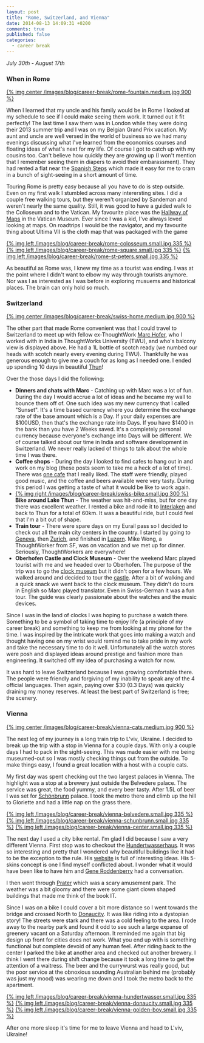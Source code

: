 ```yaml
---
layout: post
title: "Rome, Switzerland, and Vienna" 
date: 2014-08-13 14:09:31 +0200
comments: true
published: false
categories:
  - career break
---
```

*July 30th - August 17th*

### When in Rome

[{% img center /images/blog/career-break/rome-fountain.medium.jpg 900 %}](/images/blog/career-break/rome-fountain.jpg)

When I learned that my uncle and his family would be in Rome I looked at my schedule to see if I could make seeing them
work. It turned out it fit perfectly! The last time I saw them was in London while they were doing their 2013 summer
trip and I was on my Belgian Grand Prix vacation. My aunt and uncle are well versed in the world of business so we had
many evenings discussing what I've learned from the economics courses and floating ideas of what's next for my life. Of
course I got to catch up with my cousins too. Can't believe how quickly they are growing up (I won't mention that I
remember seeing them in diapers to avoid their embarassment).  They had rented a flat near the [Spanish Steps][spanish-steps]
which made it easy for me to cram in a bunch of sight-seeing in a short amount of time.

[spanish-steps]: https://en.wikipedia.org/wiki/Spanish_Steps

Touring Rome is pretty easy because all you have to do is step outside. Even on my first walk I stumbled across many
interersting sites. I did a couple free walking tours, but they weren't organized by Sandeman and weren't nearly the
same quality. Still, it was good to have a guided walk to the Colloseum and to the Vatican. My favourite place was the
[Hallway of Maps][hallway-of-maps] in the Vatican Museum. Ever since I was a kid, I've always loved looking at maps. On
roadtrips I would be the navigator, and my favourite thing about Ultima VII is the cloth map that was packaged with the
game

[hallway-of-maps]: https://en.wikipedia.org/wiki/The_Gallery_of_Maps

[{% img left /images/blog/career-break/rome-colosseum.small.jpg 335 %}](/images/blog/career-break/rome-colosseum.jpg)
[{% img left /images/blog/career-break/rome-square.small.jpg 335 %}](/images/blog/career-break/rome-square.jpg)
[{% img left /images/blog/career-break/rome-st-peters.small.jpg 335 %}](/images/blog/career-break/rome-st-peters.jpg)

As beautiful as Rome was, I knew my time as a tourist was ending. I was at the point where I didn't want to elbow my
way through tourists anymore. Nor was I as interested as I was before in exploring musuems and historical places. The
brain can only hold so much.

### Switzerland

[{% img center /images/blog/career-break/swiss-home.medium.jpg 900 %}](/images/blog/career-break/swiss-home.jpg)

The other part that made Rome convenient was that I could travel to Switzerland to meet up with fellow ex-ThoughtWork
[Marc Hofer][marc], who I worked with in India in ThoughtWorks University (TWU), and who's balcony view is displayed above.
He had a 1L bottle of scotch ready (we numbed our heads with scotch nearly every evening during TWU). Thankfully he was
generous enough to give me a couch for as long as I needed one. I ended up spending 10 days in beautiful [Thun][thun]!

[marc]: https://twitter.com/mhoefi
[thun]: http://www.myswitzerland.com/en/thun.html

Over the those days I did the following:

* **Dinners and chats with Marc** - Catching up with Marc was a lot of fun. During the day I would accrue a lot of ideas and
  he became my wall to bounce them off of. One such idea was my new currency that I called "Sunset". It's a time based
  currency where you determine the exchange rate of the base amount which is a Day. If your daily expenses are $100USD,
  then that's the exchange rate into Days. If you have $1400 in the bank than you have 2 Weeks saved. It's a completely
  personal currency because everyone's exchange into Days will be different. We of course
  talked about our time in India and software development in Switzerland. We never really lacked of things to talk about
  the whole time I was there.
* **Coffee shops** - During the day I looked to find cafes to hang out in and work on my blog (these posts seem to take me a
  heck of a lot of time). There was [one cafe][cafe] that I really liked. The staff were friendly, played good music, and the
  coffee and beers available were very tasty. During this period I was getting a taste of what it would be like to work again.
* [{% img right /images/blog/career-break/swiss-bike.small.jpg 300 %}](/images/blog/career-break/swiss-bike.jpg) **Bike
  around Lake Thun** - The weather was hit-and-miss, but for one day there was excellent weather. I rented a bike and
  rode it to [Interlaken][interlaken] and back to Thun for a total of 60km. It was a beautiful ride, but I could feel that I'm a bit
  out of shape.
* **Train tour** - There were spare days on my Eurail pass so I decided to check out all the main city centers in the
  country. I started by going to [Geneva][geneva], then [Zurich][zurich], and finished in [Luzern][luzern].
  Mike Wong, a ThoughtWorker from SF, was on vacation and we met up for dinner. Seriously, ThoughtWorkers are everywhere!
* **Oberhofen Castle and Clock Museum** - Over the weekend Marc played tourist with me and we headed over to Oberhofen. The
  purpose of the trip was to go the [clock museum][watch-museum] but it didn't open for a few hours. We walked around and decided to
  tour the [castle][oberhofen-castle]. After a bit of walking and a quick snack we went back to the clock museum. They
  didn't do tours in English so Marc played translator. Even in Swiss-German it was a fun tour. The guide was clearly
  passionate about the watches and the music devices.

[cafe]: https://plus.google.com/106555922181396502598/about?hl=en
[interlaken]: https://en.wikipedia.org/wiki/Interlaken
[geneva]: https://en.wikipedia.org/wiki/Geneva
[zurich]: https://en.wikipedia.org/wiki/Zurich
[luzern]: https://en.wikipedia.org/wiki/Lucerne
[oberhofen-castle]: http://www.schlossoberhofen.ch/en/home
[watch-museum]: http://www.myswitzerland.com/en/museum-of-clocks-and-mechanical-musical-instruments.html

Since I was in the land of clocks I was hoping to purchase a watch there. Something to be a symbol of taking time to
enjoy life (a principle of my career break) and something to keep me from looking at my phone for the time. I was
inspired by the intricate work that goes into making a watch and thought having one on my wrist would remind me to take
pride in my work and take the necessary time to do it well. Unfortunately all the watch stores were posh and displayed
ideas around prestige and fashion more than engineering. It switched off my idea of purchasing a watch for now.

It was hard to leave Switzerland because I was growing comfortable there. The people were friendly and forgiving of my
inability to speak any of the 4 official languages. Then again, paying over $30 (0.3 Days) was quickly draining my money
reserves. At least the best part of Switzerland is free; the scenery.

### Vienna

[{% img center /images/blog/career-break/vienna-cats.medium.jpg 900 %}](/images/blog/career-break/vienna-cats.jpg)

The next leg of my journey is a long train trip to L'viv, Ukraine. I decided to break up the trip with a stop in Vienna
for a couple days. With only a couple days I had to pack in the sight-seeing. This was made easier with me being
museumed-out so I was mostly checking things out from the outside. To make things easy, I found a great location with a
host with a couple cats.

My first day was spent checking out the two largest palaces in Vienna. The highlight was a stop at a brewery just
outside the Belvedere palace. The service was great, the food yummy, and every beer tasty. After 1.5L of beer I was set
for [Schönbrunn][schonbrunn] palace. I took the metro there and climb up the hill to Gloriette and had a little nap on the grass there.

[schonbrunn]: https://en.wikipedia.org/wiki/Sch%C3%B6nbrunn_Palace

[{% img left /images/blog/career-break/vienna-belvedere.small.jpg 335 %}](/images/blog/career-break/vienna-belvedere.jpg)
[{% img left /images/blog/career-break/vienna-schunbrunn.small.jpg 335 %}](/images/blog/career-break/vienna-schunbrunn.jpg)
[{% img left /images/blog/career-break/vienna-center.small.jpg 335 %}](/images/blog/career-break/vienna-center.jpg)

The next day I used a city bike rental. I'm glad I did because I saw a very different Vienna. First stop was to checkout
the [Hundertwasserhaus][hundertwasserhaus]. It was so interesting and pretty that I wondered why beauitiful buildings
like it had to be the exception to the rule. His [website][hundertwasser] is full of interesting ideas. His 5-skins
concept is one I find myself conflicted about. I wonder what it would have been like to have him and
[Gene Roddenberry][gene-roddenberry] had a conversation.


I then went through [Prater][prater] which was a scary amusement park. The weather was a bit gloomy and there were some
giant clown shaped buildings that made me think of the book IT.

Since I was on a bike I could cover
a bit more distance so I went towards the bridge and crossed North to [Donaucity][donaucity]. It was like riding into a dystopian
story! The streets were stark and there was a cold feeling to the area. I rode away to the nearby park and found it odd
to see such a large expanse of greenery vacant on a Saturday afternoon. It reminded me again that big design up front
for cities does not work. What you end up with is something functional but complete devoid of any human feel. After
riding back to the center I parked the bike at another area and checked out another brewery. I think I went there during
shift change because it took a long time to get the attention of a waitress. The beer and the currywurst was really
good, but the poor service at the obnoxious sounding Australian behind me (probably was just my mood) was wearing me
down and I took the metro back to the apartment.

[hundertwasserhaus]: https://en.wikipedia.org/wiki/Hundertwasser_Haus
[hundertwasser]: http://www.hundertwasser.com/
[gene-roddenberry]: https://en.wikipedia.org/wiki/Gene_Roddenberry
[prater]: http://www.wien-vienna.com/prater.php
[donaucity]: https://en.wikipedia.org/wiki/Donau_City

[{% img left /images/blog/career-break/vienna-hundertwasser.small.jpg 335 %}](/images/blog/career-break/vienna-hundertwasser.jpg)
[{% img left /images/blog/career-break/vienna-donaucity.small.jpg 335 %}](/images/blog/career-break/vienna-donaucity.jpg)
[{% img left /images/blog/career-break/vienna-golden-boy.small.jpg 335 %}](/images/blog/career-break/vienna-golden-boy.jpg)

After one more sleep it's time for me to leave Vienna and head to L'viv, Ukraine!

